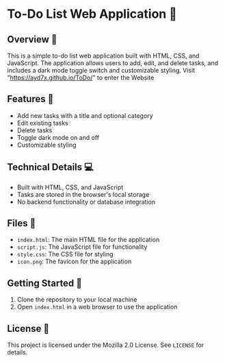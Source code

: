 

**To-Do List Web Application** 📝
=====================================

**Overview** 🤔
---------------

This is a simple to-do list web application built with HTML, CSS, and JavaScript. The application allows users to add, edit, and delete tasks, and includes a dark mode toggle switch and customizable styling.
Visit "https://ayd7x.github.io/ToDo/" to enter the Website


**Features** 🎉
--------------

* Add new tasks with a title and optional category
* Edit existing tasks
* Delete tasks
* Toggle dark mode on and off
* Customizable styling

**Technical Details** 💻
----------------------

* Built with HTML, CSS, and JavaScript
* Tasks are stored in the browser's local storage
* No backend functionality or database integration

**Files** 📁
---------

* `index.html`: The main HTML file for the application
* `script.js`: The JavaScript file for functionality
* `style.css`: The CSS file for styling
* `icon.png`: The favicon for the application

**Getting Started** 🚀
--------------------

1. Clone the repository to your local machine
2. Open `index.html` in a web browser to use the application

**License** 📜
-------------

This project is licensed under the Mozilla 2.0 License. See `LICENSE` for details.
